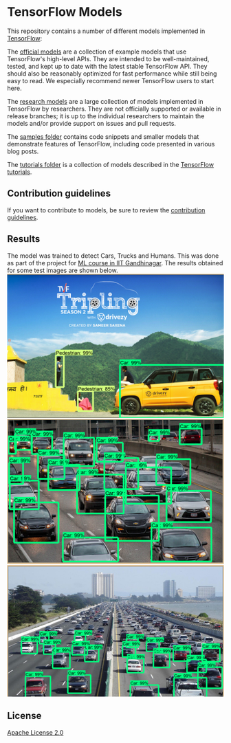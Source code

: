 # TensorFlow Models

This repository contains a number of different models implemented in [TensorFlow](https://www.tensorflow.org):

The [official models](official) are a collection of example models that use TensorFlow's high-level APIs. They are intended to be well-maintained, tested, and kept up to date with the latest stable TensorFlow API. They should also be reasonably optimized for fast performance while still being easy to read. We especially recommend newer TensorFlow users to start here.

The [research models](https://github.com/tensorflow/models/tree/master/research) are a large collection of models implemented in TensorFlow by researchers. They are not officially supported or available in release branches; it is up to the individual researchers to maintain the models and/or provide support on issues and pull requests.

The [samples folder](samples) contains code snippets and smaller models that demonstrate features of TensorFlow, including code presented in various blog posts.

The [tutorials folder](tutorials) is a collection of models described in the [TensorFlow tutorials](https://www.tensorflow.org/tutorials/).

## Contribution guidelines

If you want to contribute to models, be sure to review the [contribution guidelines](CONTRIBUTING.md).

## Results
The model was trained to detect Cars, Trucks and Humans. This was done as part of the project for [ML course in IIT Gandhinagar](https://nipunbatra.github.io/ml2019/). The results obtained for some test images are shown below.
![results1](https://github.com/VishalPrasadIITGn/objectDetectionAndCounting/blob/main/Screenshot%20(193).png)
![results2](https://github.com/VishalPrasadIITGn/objectDetectionAndCounting/blob/main/Screenshot%20(190).png)
![results3](https://github.com/VishalPrasadIITGn/objectDetectionAndCounting/blob/main/Screenshot%20(187).png)
## License

[Apache License 2.0](LICENSE)
